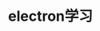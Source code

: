 ---
home: true
title: electron学习
heroImage: /electronLog.png
heroText: Electron
tagline: Electron学习报告
actionText: 快速上手 →
actionLink: /Env/devEnv/
footer: 鄂ICP备18026971号-1
---